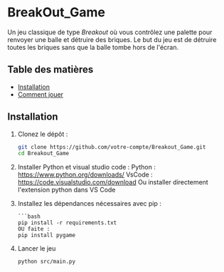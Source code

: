 # BreakOut_Game


Un jeu classique de type *Breakout* où vous contrôlez une palette pour renvoyer une balle et détruire des briques. Le but du jeu est de détruire toutes les briques sans que la balle tombe hors de l'écran.

## Table des matières
- [Installation](#installation)
- [Comment jouer](#comment-jouer)

## Installation

1. Clonez le dépôt :

   ```bash
   git clone https://github.com/votre-compte/Breakout_Game.git
   cd Breakout_Game

2. Installer Python et visual studio code :
    Python : https://www.python.org/downloads/
    VsCode : https://code.visualstudio.com/download
        Ou installer directement l'extension python dans VS Code

3. Installez les dépendances nécessaires avec pip :

       ```bash
       pip install -r requirements.txt
       OU faite :
       pip install pygame

4. Lancer le jeu 
    ```bash
    python src/main.py

